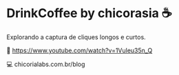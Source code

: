 # DrinkCoffee by chicorasia :coffee:

Explorando a captura de cliques longos e curtos. 

:movie_camera:
https://www.youtube.com/watch?v=1Vuleu35n_Q

:computer:
chicorialabs.com.br/blog

